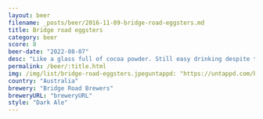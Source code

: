 ```yaml
---
layout: beer
filename: _posts/beer/2016-11-09-bridge-road-eggsters.md
title: Bridge road eggsters
category: beer
score: 8
beer-date: "2022-08-07"
desc: "Like a glass full of cocoa powder. Still easy drinking despite that"
permalink: /beer/:title.html
img: /img/list/bridge-road-eggsters.jpeguntappd: "https://untappd.com/b/bridge-road-brewers-eggster/4750214"
country: "Australia"
brewery: "Bridge Road Brewers"
breweryURL: "breweryURL"
style: "Dark Ale"
---
```

